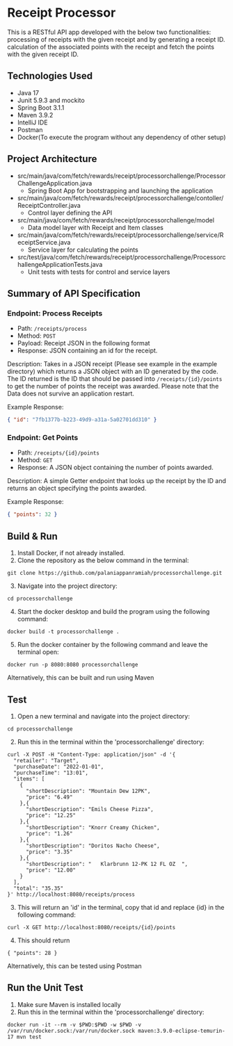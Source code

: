 # Receipt Processor
This is a RESTful API app developed with the below two functionalities: 
processing of receipts with the given receipt and by generating a receipt ID.
calculation of the associated points with the receipt and fetch the points with the given receipt ID.

## Technologies Used
* Java 17
* Junit 5.9.3 and mockito
* Spring Boot 3.1.1
* Maven 3.9.2
* IntelliJ IDE
* Postman
* Docker(To execute the program without any dependency of other setup)

## Project Architecture
* src/main/java/com/fetch/rewards/receipt/processorchallenge/ProcessorChallengeApplication.java
  - Spring Boot App for bootstrapping and launching the application
* src/main/java/com/fetch/rewards/receipt/processorchallenge/contoller/ReceiptController.java
  - Control layer defining the API
* src/main/java/com/fetch/rewards/receipt/processorchallenge/model
  - Data model layer with Receipt and Item classes
* src/main/java/com/fetch/rewards/receipt/processorchallenge/service/ReceiptService.java
  - Service layer for calculating the points
* src/test/java/com/fetch/rewards/receipt/processorchallenge/ProcessorchallengeApplicationTests.java
  - Unit tests with tests for control and service layers

## Summary of API Specification
### Endpoint: Process Receipts
* Path: `/receipts/process`
* Method: `POST`
* Payload: Receipt JSON in the following format
* Response: JSON containing an id for the receipt.

Description:
Takes in a JSON receipt (Please see example in the example directory) which returns a JSON object with an ID generated by the code.
The ID returned is the ID that should be passed into `/receipts/{id}/points` to get the number of points the receipt was awarded.
Please note that the Data does not survive an application restart.

Example Response:
```json
{ "id": "7fb1377b-b223-49d9-a31a-5a02701dd310" }
```

### Endpoint: Get Points
* Path: `/receipts/{id}/points`
* Method: `GET`
* Response: A JSON object containing the number of points awarded.

Description:
A simple Getter endpoint that looks up the receipt by the ID and returns an object specifying the points awarded.

Example Response:
```json
{ "points": 32 }
```

## Build & Run
1. Install Docker, if not already installed.
2. Clone the repository as the below command in the terminal:
```
git clone https://github.com/palaniappanramiah/processorchallenge.git
```
3. Navigate into the project directory:
```
cd processorchallenge
```
4. Start the docker desktop and build the program using the following command:
```
docker build -t processorchallenge .
```
5. Run the docker container by the following command and leave the terminal open:
```
docker run -p 8080:8080 processorchallenge
```

Alternatively, this can be built and run using Maven

## Test
1. Open a new terminal and navigate into the project directory:
```
cd processorchallenge
```
2. Run this in the terminal within the 'processorchallenge' directory:
```
curl -X POST -H "Content-Type: application/json" -d '{
  "retailer": "Target",
  "purchaseDate": "2022-01-01",
  "purchaseTime": "13:01",
  "items": [
    {
      "shortDescription": "Mountain Dew 12PK",
      "price": "6.49"
    },{
      "shortDescription": "Emils Cheese Pizza",
      "price": "12.25"
    },{
      "shortDescription": "Knorr Creamy Chicken",
      "price": "1.26"
    },{
      "shortDescription": "Doritos Nacho Cheese",
      "price": "3.35"
    },{
      "shortDescription": "   Klarbrunn 12-PK 12 FL OZ  ",
      "price": "12.00"
    }
  ],
  "total": "35.35"
}' http://localhost:8080/receipts/process
```
3. This will return an 'id' in the terminal, copy that id and replace {id} in the following command:
```
curl -X GET http://localhost:8080/receipts/{id}/points
```
4. This should return
```
{ "points": 28 }
```

Alternatively, this can be tested using Postman

## Run the Unit Test

1. Make sure Maven is installed locally
2. Run this in the terminal within the 'processorchallenge' directory:
```
docker run -it --rm -v $PWD:$PWD -w $PWD -v /var/run/docker.sock:/var/run/docker.sock maven:3.9.0-eclipse-temurin-17 mvn test
```